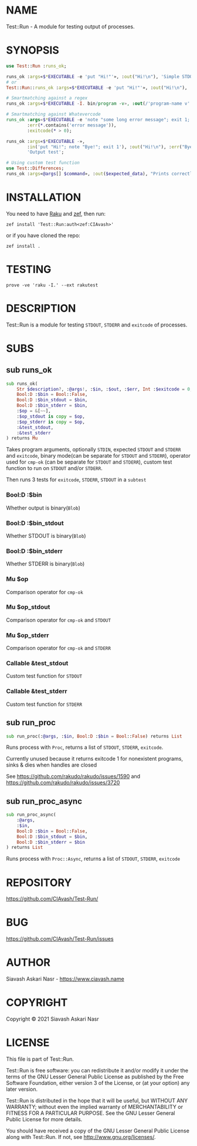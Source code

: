 NAME
====

Test::Run - A module for testing output of processes.

SYNOPSIS
========

```raku
use Test::Run :runs_ok;

runs_ok :args«$*EXECUTABLE -e 'put "Hi!"'», :out("Hi!\n"), 'Simple STDOUT test';
# or
Test::Run::runs_ok :args«$*EXECUTABLE -e 'put "Hi!"'», :out("Hi!\n"), 'Simple STDOUT test with full sub name';

# Smartmatching against a regex
runs_ok :args«$*EXECUTABLE -I. bin/program -v», :out(/'program-name v' [\d+ %% '.'] ** 3 .+/), 'Prints version';

# Smartmatching against Whatevercode
runs_ok :args«$*EXECUTABLE -e 'note "some long error message"; exit 1;'»,
        :err(*.contains('error message')),
        :exitcode(* > 0);

runs_ok :args«$*EXECUTABLE -»,
        :in('put "Hi!"; note "Bye!"; exit 1'), :out("Hi!\n"), :err("Bye!\n"), :exitcode(1),
        'Output test';

# Using custom test function
use Test::Differences;
runs_ok :args«@args[] $command», :out($expected_data), "Prints correctly", :test_stdout(&eq_or_diff);
```

INSTALLATION
============

You need to have [Raku](https://www.raku-lang.ir/en) and [zef](https://github.com/ugexe/zef), then run:

```console
zef install 'Test::Run:auth<zef:CIAvash>'
```

or if you have cloned the repo:

```console
zef install .
```

TESTING
=======

```console
prove -ve 'raku -I.' --ext rakutest
```

DESCRIPTION
===========

Test::Run is a module for testing `STDOUT`, `STDERR` and `exitcode` of processes.

SUBS
====

## sub runs_ok

```raku
sub runs_ok(
    Str $description?, :@args!, :$in, :$out, :$err, Int :$exitcode = 0,
    Bool:D :$bin = Bool::False,
    Bool:D :$bin_stdout = $bin,
    Bool:D :$bin_stderr = $bin,
    :$op = &[~~],
    :$op_stdout is copy = $op,
    :$op_stderr is copy = $op,
    :&test_stdout,
    :&test_stderr
) returns Mu
```

Takes program arguments, optionally `STDIN`, expected `STDOUT` and `STDERR` and `exitcode`, binary mode(can be separate for `STDOUT` and `STDERR`), operator used for `cmp-ok` (can be separate for `STDOUT` and `STDERR`), custom test function to run on `STDOUT` and/or `STDERR`.

Then runs 3 tests for `exitcode`, `STDERR`, `STDOUT` in a `subtest`

### Bool:D :$bin

Whether output is binary(`Blob`)

### Bool:D :$bin_stdout

Whether STDOUT is binary(`Blob`)

### Bool:D :$bin_stderr

Whether STDERR is binary(`Blob`)

### Mu $op

Comparison operator for `cmp-ok`

### Mu $op_stdout

Comparison operator for `cmp-ok` and `STDOUT`

### Mu $op_stderr

Comparison operator for `cmp-ok` and `STDERR`

### Callable &test_stdout

Custom test function for `STDOUT`

### Callable &test_stderr

Custom test function for `STDERR`

## sub run_proc

```raku
sub run_proc(:@args, :$in, Bool:D :$bin = Bool::False) returns List
```

Runs process with `Proc`, returns a list of `STDOUT`, `STDERR`, `exitcode`.

Currently unused because it returns exitcode 1 for nonexistent programs,
sinks & dies when handles are closed

See https://github.com/rakudo/rakudo/issues/1590 and https://github.com/rakudo/rakudo/issues/3720

## sub run_proc_async

```raku
sub run_proc_async(
    :@args,
    :$in,
    Bool:D :$bin = Bool::False,
    Bool:D :$bin_stdout = $bin,
    Bool:D :$bin_stderr = $bin
) returns List
```

Runs process with `Proc::Async`, returns a list of `STDOUT`, `STDERR`, `exitcode`

REPOSITORY
==========

https://github.com/CIAvash/Test-Run/

BUG
===

https://github.com/CIAvash/Test-Run/issues

AUTHOR
======

Siavash Askari Nasr - https://www.ciavash.name

COPYRIGHT
=========

Copyright © 2021 Siavash Askari Nasr

LICENSE
=======

This file is part of Test::Run.

Test::Run is free software: you can redistribute it and/or modify it under the terms of the GNU Lesser General Public License as published by the Free Software Foundation, either version 3 of the License, or (at your option) any later version.

Test::Run is distributed in the hope that it will be useful, but WITHOUT ANY WARRANTY; without even the implied warranty of MERCHANTABILITY or FITNESS FOR A PARTICULAR PURPOSE. See the GNU Lesser General Public License for more details.

You should have received a copy of the GNU Lesser General Public License along with Test::Run. If not, see <http://www.gnu.org/licenses/>.
